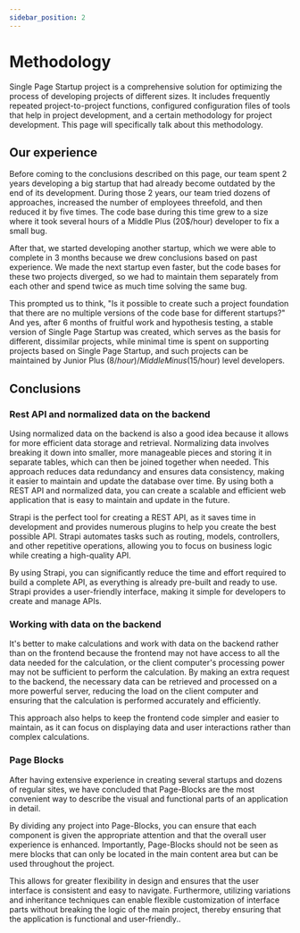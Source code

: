 ```yaml
---
sidebar_position: 2
---
```


# Methodology

Single Page Startup project is a comprehensive solution for optimizing the process of developing projects of different sizes. It includes frequently repeated project-to-project functions, configured configuration files of tools that help in project development, and a certain methodology for project development. This page will specifically talk about this methodology.

## Our experience

Before coming to the conclusions described on this page, our team spent 2 years developing a big startup that had already become outdated by the end of its development. During those 2 years, our team tried dozens of approaches, increased the number of employees threefold, and then reduced it by five times. The code base during this time grew to a size where it took several hours of a Middle Plus (20$/hour) developer to fix a small bug.

After that, we started developing another startup, which we were able to complete in 3 months because we drew conclusions based on past experience. We made the next startup even faster, but the code bases for these two projects diverged, so we had to maintain them separately from each other and spend twice as much time solving the same bug.

This prompted us to think, "Is it possible to create such a project foundation that there are no multiple versions of the code base for different startups?" And yes, after 6 months of fruitful work and hypothesis testing, a stable version of Single Page Startup was created, which serves as the basis for different, dissimilar projects, while minimal time is spent on supporting projects based on Single Page Startup, and such projects can be maintained by Junior Plus (8$/hour) / Middle Minus (15$/hour) level developers.

## Conclusions

### Rest API and normalized data on the backend

Using normalized data on the backend is also a good idea because it allows for more efficient data storage and retrieval. Normalizing data involves breaking it down into smaller, more manageable pieces and storing it in separate tables, which can then be joined together when needed. This approach reduces data redundancy and ensures data consistency, making it easier to maintain and update the database over time. By using both a REST API and normalized data, you can create a scalable and efficient web application that is easy to maintain and update in the future.

Strapi is the perfect tool for creating a REST API, as it saves time in development and provides numerous plugins to help you create the best possible API. Strapi automates tasks such as routing, models, controllers, and other repetitive operations, allowing you to focus on business logic while creating a high-quality API.

By using Strapi, you can significantly reduce the time and effort required to build a complete API, as everything is already pre-built and ready to use. Strapi provides a user-friendly interface, making it simple for developers to create and manage APIs.

### Working with data on the backend

It's better to make calculations and work with data on the backend rather than on the frontend because the frontend may not have access to all the data needed for the calculation, or the client computer's processing power may not be sufficient to perform the calculation. By making an extra request to the backend, the necessary data can be retrieved and processed on a more powerful server, reducing the load on the client computer and ensuring that the calculation is performed accurately and efficiently.

This approach also helps to keep the frontend code simpler and easier to maintain, as it can focus on displaying data and user interactions rather than complex calculations.

### Page Blocks

After having extensive experience in creating several startups and dozens of regular sites, we have concluded that Page-Blocks are the most convenient way to describe the visual and functional parts of an application in detail.

By dividing any project into Page-Blocks, you can ensure that each component is given the appropriate attention and that the overall user experience is enhanced. Importantly, Page-Blocks should not be seen as mere blocks that can only be located in the main content area but can be used throughout the project.

This allows for greater flexibility in design and ensures that the user interface is consistent and easy to navigate. Furthermore, utilizing variations and inheritance techniques can enable flexible customization of interface parts without breaking the logic of the main project, thereby ensuring that the application is functional and user-friendly..
